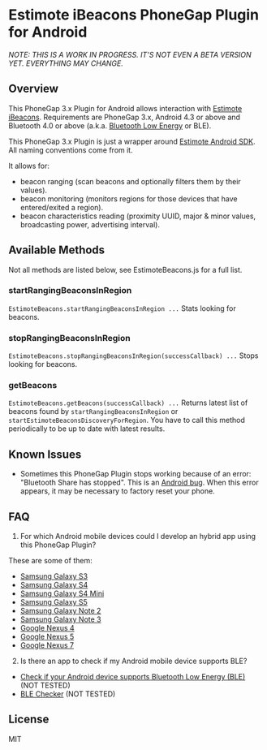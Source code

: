# Estimote iBeacons PhoneGap Plugin for Android

*NOTE: THIS IS A WORK IN PROGRESS. IT'S NOT EVEN A BETA VERSION YET. EVERYTHING MAY CHANGE.*

## Overview

This PhoneGap 3.x Plugin for Android allows interaction with [Estimote iBeacons](http://estimote.com). Requirements are PhoneGap 3.x, Android 4.3 or above and Bluetooth 4.0 or above (a.k.a. [Bluetooth Low Energy](http://en.wikipedia.org/wiki/Bluetooth_low_energy) or BLE).

This PhoneGap 3.x Plugin is just a wrapper around [Estimote Android SDK](https://github.com/Estimote/Android-SDK). All naming conventions come from it.

It allows for:
- beacon ranging (scan beacons and optionally filters them by their values).
- beacon monitoring (monitors regions for those devices that have entered/exited a region).
- beacon characteristics reading (proximity UUID, major & minor values, broadcasting power, advertising interval).

## Available Methods

Not all methods are listed below, see EstimoteBeacons.js for a full list.

### startRangingBeaconsInRegion

`EstimoteBeacons.startRangingBeaconsInRegion ...` Stats looking for beacons.

### stopRangingBeaconsInRegion

`EstimoteBeacons.stopRangingBeaconsInRegion(successCallback) ...` Stops looking for beacons.

### getBeacons

`EstimoteBeacons.getBeacons(successCallback) ...` Returns latest list of beacons found by `startRangingBeaconsInRegion` or `startEstimoteBeaconsDiscoveryForRegion`. You have to call this method periodically to be up to date with latest results.

## Known Issues

- Sometimes this PhoneGap Plugin stops working because of an error: "Bluetooth Share has stopped". This is an [Android bug](https://github.com/Estimote/Android-SDK#faq). When this error appears, it may be necessary to factory reset your phone.

## FAQ

1. For which Android mobile devices could I develop an hybrid app using this PhoneGap Plugin?

These are some of them:
- [Samsung Galaxy S3](http://www.samsung.com/global/galaxys3/)
- [Samsung Galaxy S4](http://www.samsung.com/global/microsite/galaxys4/)
- [Samsung Galaxy S4 Mini](http://www.samsung.com/global/microsite/galaxys4/)
- [Samsung Galaxy S5](http://www.samsung.com/global/microsite/galaxys5/)
- [Samsung Galaxy Note 2](http://www.samsung.com/galaxynote2/)
- [Samsung Galaxy Note 3](http://www.samsung.com/us/guide-to-galaxy-smart-devices/galaxy-note-3.html)
- [Google Nexus 4](http://www.google.com/intl/all/nexus/4/)
- [Google Nexus 5](http://www.google.com/nexus/5/)
- [Google Nexus 7](http://www.google.com/nexus/7/)

2. Is there an app to check if my Android mobile device supports BLE?

- [Check if your Android device supports Bluetooth Low Energy (BLE)](http://weimenglee.blogspot.com/2013/10/check-if-your-android-device-supports.html) (NOT TESTED)
- [BLE Checker](https://play.google.com/store/apps/details?id=com.magicalboy.btd) (NOT TESTED)

## License

MIT
